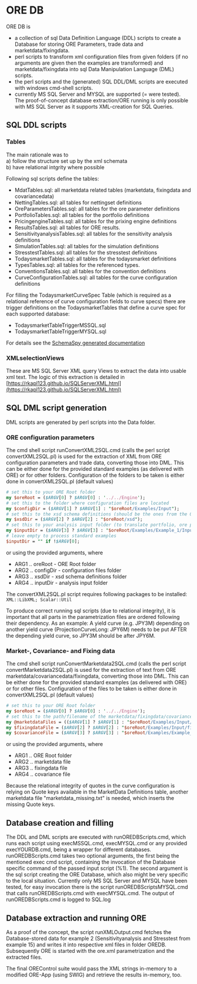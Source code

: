 # ORE DB

ORE DB is
- a collection of sql Data Definition Language (DDL) scripts to create a Database for storing ORE Parameters, trade data and marketdata/fixingdata.
- perl scripts to transform xml configuration files from given folders (if no arguments are given then the examples are transformed) and marketdata/fixingdata into sql Data Manipulation Language (DML) scripts.
- the perl scripts and the (generated) SQL DDL/DML scripts are executed with windows cmd-shell scripts.
- currently MS SQL Server and MYSQL are supported (= were tested). The proof-of-concept database extraction/ORE running is only possible with MS SQL Server as it supports XML-creation for SQL Queries.

## SQL DDL scripts

### Tables
The main rationale was to  
a) follow the structure set up by the xml schemata  
b) have relational intgrity where possible  

Following sql scripts define the tables:
- MdatTables.sql: all marketdata related tables (marketdata, fixingdata and covariancedata)
- NettingTables.sql: all tables for nettingset definitions
- OreParametersTables.sql: all tables for the ore parameter definitions
- PortfolioTables.sql: all tables for the portfolio definitions
- PricingengineTables.sql: all tables for the prixing engine definitions
- ResultsTables.sql: all tables for ORE results.
- SensitivityanalysisTables.sql: all tables for the sensitivity analysis definitions
- SimulationTables.sql: all tables for the simulation definitions
- StresstestTables.sql: all tables for the stresstest definitions
- TodaysmarketTables.sql: all tables for the todaysmarket definitions
- TypesTables.sql: all tables for the referenced types.
- ConventionsTables.sql: all tables for the convention definitions
- CurveConfigurationTables.sql: all tables for the curve configuration definitions

For filling the TodaysmarketCurveSpec Table (which is required as a relational reference of curve configuration fields to curve specs) there are trigger definitions on the TodaysmarketTables that define a curve spec for each supported database:
- TodaysmarketTableTriggerMSSQL.sql
- TodaysmarketTableTriggerMYSQL.sql

For details see the [SchemaSpy generated documentation](schemaDoc/index.html)

### XMLselectionViews
These are MS SQL Server XML query Views to extract the data into usable xml text. The logic of this extraction is detailed in [https://rkapl123.github.io/SQLServerXML.html](https://rkapl123.github.io/SQLServerXML.html)

## SQL DML script generation

DML scripts are generated by perl scripts into the Data folder.

### ORE configuration parameters
The cmd shell script runConvertXML2SQL.cmd (calls the perl script convertXML2SQL.pl) is used for the extraction of XML from ORE configuration parameters and trade data, converting those into DML.
This can be either done for the provided standard examples (as delivered with ORE) or for other folders. Configuration of the folders to be taken is either done in convertXML2SQL.pl (default values)
```perl
# set this to your ORE Root folder
my $oreRoot = ($ARGV[0] ? $ARGV[0] : '../../Engine');
# set this to the folder where configuration files are located
my $configDir = ($ARGV[1] ? $ARGV[1] : "$oreRoot/Examples/Input");
# set this to the xsd schema definitions (should be the ones from the ORE Engine)
my $xsdDir = ($ARGV[2] ? $ARGV[2] : "$oreRoot/xsd");
# set this to your analysis input folder (to translate portfolio, ore parameters, netting sets and simulation/stresstest/sensitivity parameters)
my $inputDir = ($ARGV[3] ? $ARGV[3] : "$oreRoot/Examples/Example_1/Input");
# leave empty to process standard examples
$inputDir = "" if !$ARGV[0];
```
or using the provided arguments, where

- ARG1 .. oreRoot - ORE Root folder
- ARG2 .. configDir - configuration files folder
- ARG3 .. xsdDir - xsd schema definitions folder
- ARG4 .. inputDir - analysis input folder

The convertXML2SQL.pl script requires following packages to be installed: ```XML::LibXML; Scalar::Util```

To produce correct running sql scripts (due to relational integrity), it is important that all parts in the parametrization files are ordered following their dependency.
As an example: A yield curve (e.g. JPY3M) depending on another yield curve (ProjectionCurveLong: JPY6M) needs to be put AFTER the depending yield curve, so JPY3M should be after JPY6M.

### Market-, Covariance- and Fixing data
The cmd shell script runConvertMarketdata2SQL.cmd (calls the perl script convertMarketdata2SQL.pl) is used for the extraction of text from ORE marketdata/covariancedata/fixingdata, converting those into DML.
This can be either done for the provided standard examples (as delivered with ORE) or for other files. Configuration of the files to be taken is either done in convertXML2SQL.pl (default values)
```perl
# set this to your ORE Root folder
my $oreRoot = ($ARGV[0] ? $ARGV[0] : '../../Engine');
# set this to the path/filename of the marketdata/fixingdata/covariance files
my @marketdataFiles = (($ARGV[1] ? $ARGV[1] : "$oreRoot/Examples/Input/market_20160205.txt"),"marketdata_missing.txt");
my $fixingdataFile = ($ARGV[2] ? $ARGV[2] : "$oreRoot/Examples/Input/fixings_20160205.txt");
my $covarianceFile = ($ARGV[3] ? $ARGV[3] : "$oreRoot/Examples/Example_15/Input/covariance.csv");
```
or using the provided arguments, where

- ARG1 .. ORE Root folder
- ARG2 .. marketdata file
- ARG3 .. fixingdata file
- ARG4 .. covariance file

Because the relational integrity of quotes in the curve configuration is relying on Quote keys available in the MarketData Definitions table, another marketdata file "marketdata_missing.txt" is needed, which inserts the missing Quote keys.

## Database creation and filling

The DDL and DML scripts are executed with runOREDBScripts.cmd, which runs each script using execMSSQL.cmd, execMYSQL.cmd or any provided execYOURDB.cmd, being a wrapper for different databases.
runOREDBScripts.cmd takes two optional arguments, the first being the mentioned exec cmd script, containing the invocation of the Database specific command of the passed input script (%1). The second argument is the sql script creating the ORE Database, which also might be very specific to the local situation.
Currently only MS SQL Server and MYSQL have been tested, for easy invocation there is the script runOREDBScriptsMYSQL.cmd that calls runOREDBScripts.cmd with execMYSQL.cmd.
The output of runOREDBScripts.cmd is logged to SQL.log 

## Database extraction and running ORE

As a proof of the concept, the script runXMLOutput.cmd fetches the Database-stored data for example 2 (Sensitivityanalysis and Stresstest from example 15) and writes it into respective xml files in folder OREDB. Subsequently ORE is started with the ore.xml parametrization and the extracted files.

The final OREControl suite would pass the XML strings in-memory to a modified ORE-App (using SWIG) and retrieve the results in-memory, too.
